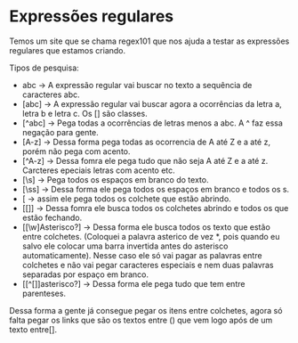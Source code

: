 # Expressões regulares

Temos um site que se chama regex101 que nos ajuda a testar as expressões regulares que estamos criando.

Tipos de pesquisa:

- abc -> A expressão regular vai buscar no texto a sequência de caracteres abc.
- [abc] -> A expressão regular vai buscar agora a ocorrências da letra a, letra b e letra c. Os [] são classes.
- [^abc] -> Pega todas a ocorrências de letras menos a abc. A ^ faz essa negação para gente.
- [A-z] -> Dessa forma pega todas as ocorrencia de A até Z e a até z, porém não pega com acento.
- [^A-z] -> Dessa fomra ele pega tudo que não seja A até Z e a até z. Carcteres epeciais letras com acento etc.
- [\s] -> Pega todos os espaços em branco do texto.
- [\ss] -> Dessa forma ele pega todos os espaços em branco e todos os s.
- \[ -> assim ele pega todos os colchete que estão abrindo.
- [\[\]] -> Dessa fomra ele busca todos os colchetes abrindo e todos os que estão fechando.
- \[[\w]Asterisco?\] -> Dessa forma ele busca todos os texto que estão entre colchetes. (Coloquei a palavra asterico de vez \*, pois quando eu salvo ele colocar uma barra invertida antes do asterisco automaticamente). Nesse caso ele só vai pagar as palavras entre colchetes e não vai pegar caracteres especiais e nem duas palavras separadas por espaço em branco.
- \[[^[\]]asterisco?\] -> Dessa forma ele pega tudo que tem entre parenteses.

Dessa forma a gente já consegue pegar os itens entre colchetes, agora só falta pegar os links que são os textos entre () que vem logo após de um texto entre[].
